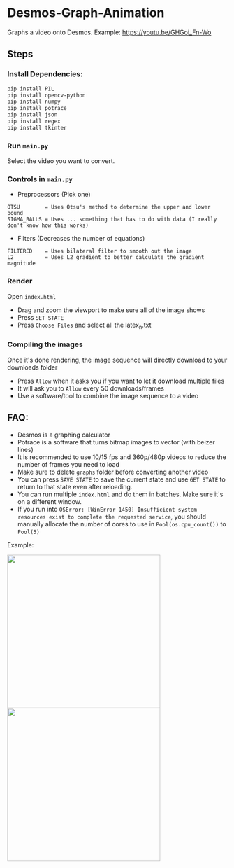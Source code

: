 # Desmos-Graph-Animation
Graphs a video onto Desmos. Example: https://youtu.be/GHGoi_Fn-Wo

## Steps
### Install Dependencies:
```sh
pip install PIL
pip install opencv-python
pip install numpy
pip install potrace
pip install json
pip install regex
pip install tkinter
```

### Run `main.py`
Select the video you want to convert.

### Controls in `main.py`
- Preprocessors (Pick one)
```
OTSU        = Uses Otsu's method to determine the upper and lower bound
SIGMA_BALLS = Uses ... something that has to do with data (I really don't know how this works)
```

- Filters (Decreases the number of equations)
```
FILTERED    = Uses bilateral filter to smooth out the image
L2          = Uses L2 gradient to better calculate the gradient magnitude
```

### Render
Open `index.html`
- Drag and zoom the viewport to make sure all of the image shows
- Press `SET STATE`
- Press `Choose Files` and select all the latex<sub>n</sub>.txt

### Compiling the images
Once it's done rendering, the image sequence will directly download to your downloads folder
- Press `Allow` when it asks you if you want to let it download multiple files
- It will ask you to `Allow` every 50 downloads/frames
- Use a software/tool to combine the image sequence to a video


## FAQ:
- Desmos is a graphing calculator
- Potrace is a software that turns bitmap images to vector (with beizer lines)
- It is recommended to use 10/15 fps and 360p/480p videos to reduce the number of frames you need to load
- Make sure to delete `graphs` folder before converting another video
- You can press `SAVE STATE` to save the current state and use `GET STATE` to return to that state even after reloading.
- You can run multiple `index.html` and do them in batches. Make sure it's on a different window.
- If you run into `OSError: [WinError 1450] Insufficient system resources exist to complete the requested service`, you should manually allocate the number of cores to use in `Pool(os.cpu_count())` to `Pool(5)`


Example:

<img src="https://user-images.githubusercontent.com/88318140/132680429-13c12472-a933-4d96-a3d7-7104ba23e4ed.png" width="350">

<img src="https://user-images.githubusercontent.com/88318140/132681141-a6a3085b-c286-4127-b09a-ec2ea3873604.png" width="350">


